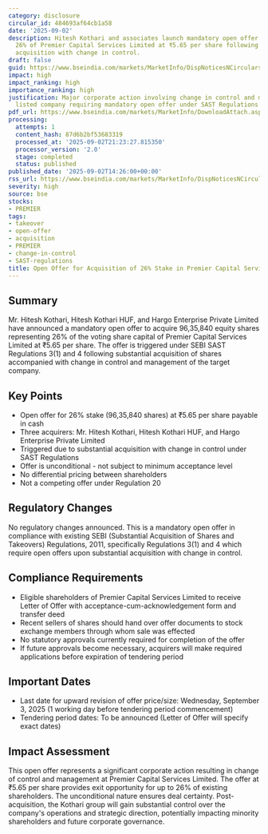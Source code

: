 ```yaml
---
category: disclosure
circular_id: 484693af64cb1a58
date: '2025-09-02'
description: Hitesh Kothari and associates launch mandatory open offer to acquire
  26% of Premier Capital Services Limited at ₹5.65 per share following substantial
  acquisition with change in control.
draft: false
guid: https://www.bseindia.com/markets/MarketInfo/DispNoticesNCirculars.aspx?Noticeid={0FAB808D-80A1-40EE-9835-383222E4D63D}&noticeno=20250902-56&dt=09/02/2025&icount=56&totcount=59&flag=0
impact: high
impact_ranking: high
importance_ranking: high
justification: Major corporate action involving change in control and management of
  listed company requiring mandatory open offer under SAST Regulations
pdf_url: https://www.bseindia.com/markets/MarketInfo/DownloadAttach.aspx?id=20250902-56&attachedId=585bb95f-c167-405b-bb3f-29a8a64a8c49
processing:
  attempts: 1
  content_hash: 87d6b2bf53683319
  processed_at: '2025-09-02T21:23:27.815350'
  processor_version: '2.0'
  stage: completed
  status: published
published_date: '2025-09-02T14:26:00+00:00'
rss_url: https://www.bseindia.com/markets/MarketInfo/DispNoticesNCirculars.aspx?Noticeid={0FAB808D-80A1-40EE-9835-383222E4D63D}&noticeno=20250902-56&dt=09/02/2025&icount=56&totcount=59&flag=0
severity: high
source: bse
stocks:
- PREMIER
tags:
- takeover
- open-offer
- acquisition
- PREMIER
- change-in-control
- SAST-regulations
title: Open Offer for Acquisition of 26% Stake in Premier Capital Services Limited
---
```


## Summary

Mr. Hitesh Kothari, Hitesh Kothari HUF, and Hargo Enterprise Private Limited have announced a mandatory open offer to acquire 96,35,840 equity shares representing 26% of the voting share capital of Premier Capital Services Limited at ₹5.65 per share. The offer is triggered under SEBI SAST Regulations 3(1) and 4 following substantial acquisition of shares accompanied with change in control and management of the target company.

## Key Points

- Open offer for 26% stake (96,35,840 shares) at ₹5.65 per share payable in cash
- Three acquirers: Mr. Hitesh Kothari, Hitesh Kothari HUF, and Hargo Enterprise Private Limited
- Triggered due to substantial acquisition with change in control under SAST Regulations
- Offer is unconditional - not subject to minimum acceptance level
- No differential pricing between shareholders
- Not a competing offer under Regulation 20

## Regulatory Changes

No regulatory changes announced. This is a mandatory open offer in compliance with existing SEBI (Substantial Acquisition of Shares and Takeovers) Regulations, 2011, specifically Regulations 3(1) and 4 which require open offers upon substantial acquisition with change in control.

## Compliance Requirements

- Eligible shareholders of Premier Capital Services Limited to receive Letter of Offer with acceptance-cum-acknowledgement form and transfer deed
- Recent sellers of shares should hand over offer documents to stock exchange members through whom sale was effected
- No statutory approvals currently required for completion of the offer
- If future approvals become necessary, acquirers will make required applications before expiration of tendering period

## Important Dates

- Last date for upward revision of offer price/size: Wednesday, September 3, 2025 (1 working day before tendering period commencement)
- Tendering period dates: To be announced (Letter of Offer will specify exact dates)

## Impact Assessment

This open offer represents a significant corporate action resulting in change of control and management at Premier Capital Services Limited. The offer at ₹5.65 per share provides exit opportunity for up to 26% of existing shareholders. The unconditional nature ensures deal certainty. Post-acquisition, the Kothari group will gain substantial control over the company's operations and strategic direction, potentially impacting minority shareholders and future corporate governance.